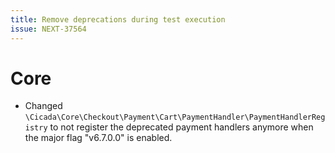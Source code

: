 ```yaml
---
title: Remove deprecations during test execution
issue: NEXT-37564
---
```

# Core
* Changed `\Cicada\Core\Checkout\Payment\Cart\PaymentHandler\PaymentHandlerRegistry` to not register the deprecated payment handlers anymore when the major flag "v6.7.0.0" is enabled.
